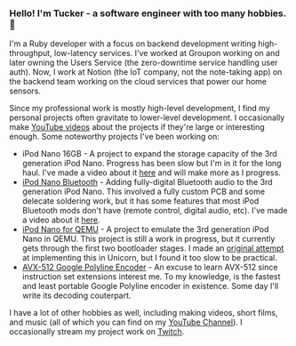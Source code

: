 ### Hello! I'm Tucker - a software engineer with too many hobbies. 🙂

I'm a Ruby developer with a focus on backend development writing high-throughput, low-latency services. I've worked at Groupon working on and later owning the Users Service (the zero-downtime service handling user auth). Now, I work at Notion (the IoT company, not the note-taking app) on the backend team working on the cloud services that power our home sensors. 

Since my professional work is mostly high-level development, I find my personal projects often gravitate to lower-level development. I occasionally make [YouTube videos](https://www.youtube.com/channel/UCt-Nse6C6xitV_rdcbliKKg/) about the projects if they're large or interesting enough. Some noteworthy projects I've been working on:

 - iPod Nano 16GB - A project to expand the storage capacity of the 3rd generation iPod Nano. Progress has been slow but I'm in it for the long haul. I've made a video about it [here](https://youtu.be/5zk2CDQ5N9A) and will make more as I progress.
 - [iPod Nano Bluetooth](https://github.com/lemonjesus/iPodBluetooth) - Adding fully-digital Bluetooth audio to the 3rd generation iPod Nano. This involved a fully custom PCB and some delecate soldering work, but it has some features that most iPod Bluetooth mods don't have (remote control, digital audio, etc). I've made a video about it [here](https://youtu.be/AVvXbqsTUnk).
 - [iPod Nano for QEMU](https://github.com/lemonjesus/qemu-ipod-nano) - A project to emulate the 3rd generation iPod Nano in QEMU. This project is still a work in progress, but it currently gets through the first two bootloader stages. I made an [original attempt](https://github.com/lemonjesus/iPod-n3g-emulator) at implementing this in Unicorn, but I found it too slow to be practical.
 - [AVX-512 Google Polyline Encoder](https://github.com/lemonjesus/avx512-polyline) - An excuse to learn AVX-512 since instruction set extensions interest me. To my knowledge, is the fastest and least portable Google Polyline encoder in existence. Some day I'll write its decoding couterpart.
 
 I have a lot of other hobbies as well, including making videos, short films, and music (all of which you can find on my [YouTube Channel](https://www.youtube.com/channel/UCt-Nse6C6xitV_rdcbliKKg/)). I occasionally stream my project work on [Twitch](https://twitch.tv/TuckerOsman).